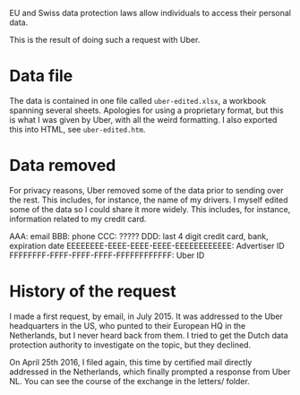 EU and Swiss data protection laws allow individuals to access their personal data. 

This is the result of doing such a request with Uber. 

Data file
=========

The data is contained in one file called `uber-edited.xlsx`, a workbook spanning several sheets. Apologies for using a proprietary format, but this is what I was given by Uber, with all the weird formatting. I also exported this into HTML, see `uber-edited.htm`. 


Data removed
============

For privacy reasons, Uber removed some of the data prior to sending over the rest. This includes, for instance, the name of my drivers. I myself edited some of the data so I could share it more widely. This includes, for instance, information related to my credit card. 

AAA: email
BBB: phone
CCC: ?????
DDD: last 4 digit credit card, bank, expiration date
EEEEEEEE-EEEE-EEEE-EEEE-EEEEEEEEEEEE: Advertiser ID
FFFFFFFF-FFFF-FFFF-FFFF-FFFFFFFFFFFF: Uber ID

History of the request
======================

I made a first request, by email, in July 2015. It was addressed to the Uber headquarters in the US, who punted to their European HQ in the Netherlands, but I never heard back from them. I tried to get the Dutch data protection authority to investigate on the topic, but they declined. 

On April 25th 2016, I filed again, this time by certified mail directly addressed in the Netherlands, which finally prompted a response from Uber NL. You can see the course of the exchange in the letters/ folder. 
